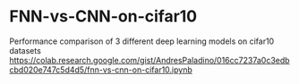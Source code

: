 # FNN-vs-CNN-on-cifar10
Performance comparison of 3 different deep learning models on cifar10 datasets
https://colab.research.google.com/gist/AndresPaladino/016cc7237a0c3edbcbd020e747c5d4d5/fnn-vs-cnn-on-cifar10.ipynb
